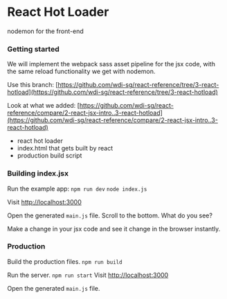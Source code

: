 # React Hot Loader

nodemon for the front-end


### Getting started
We will implement the webpack sass asset pipeline for the jsx code, with the same reload functionality we get with nodemon.

Use this branch: [https://github.com/wdi-sg/react-reference/tree/3-react-hotload](https://github.com/wdi-sg/react-reference/tree/3-react-hotload)

Look at what we added: [https://github.com/wdi-sg/react-reference/compare/2-react-jsx-intro..3-react-hotload](https://github.com/wdi-sg/react-reference/compare/2-react-jsx-intro..3-react-hotload)

- react hot loader
- index.html that gets built by react
- production build script

### Building index.jsx

Run the example app: `npm run dev` `node index.js`

Visit [http://localhost:3000](http://localhost:3000)

Open the generated `main.js` file. Scroll to the bottom. What do you see?

Make a change in your jsx code and see it change in the browser instantly.

### Production

Build the production files. `npm run build`

Run the server. `npm run start` Visit [http://localhost:3000](http://localhost:3000)

Open the generated `main.js` file.

